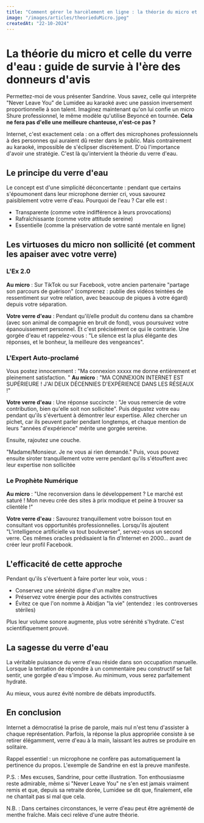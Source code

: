 ```yaml
---
title: "Comment gérer le harcèlement en ligne : la théorie du micro et du verre d'eau"
image: "/images/articles/theorieduMicro.jpeg"
createdAt: "22-10-2024"
---
```


# La théorie du micro et celle du verre d'eau : guide de survie à l'ère des donneurs d'avis

Permettez-moi de vous présenter Sandrine.
Vous savez, celle qui interprète "Never Leave You" de Lumidee au karaoké avec une passion inversement proportionnelle à son talent.
Imaginez maintenant qu'on lui confie un micro Shure professionnel, le même modèle qu'utilise Beyoncé en tournée.
**Cela ne fera pas d'elle une meilleure chanteuse, n'est-ce pas ?**

Internet, c'est exactement cela : on a offert des microphones professionnels à des personnes qui auraient dû rester dans le public. Mais contrairement au karaoké, impossible de s'éclipser discrètement. D'où l'importance d'avoir une stratégie. C'est là qu'intervient la théorie du verre d'eau.

## Le principe du verre d'eau

Le concept est d'une simplicité déconcertante : pendant que certains s'époumonent dans leur microphone dernier cri, vous savourez paisiblement votre verre d'eau. Pourquoi de l'eau ? Car elle est :

- Transparente (comme votre indifférence à leurs provocations)
- Rafraîchissante (comme votre attitude sereine)
- Essentielle (comme la préservation de votre santé mentale en ligne)

## Les virtuoses du micro non sollicité (et comment les apaiser avec votre verre)

### L'Ex 2.0

**Au micro** : Sur TikTok ou sur Facebook, votre ancien partenaire "partage son parcours de guérison" (comprenez : publie des vidéos teintées de ressentiment sur votre relation, avec beaucoup de piques à votre égard) depuis votre séparation.

**Votre verre d'eau** : Pendant qu'il/elle produit du contenu dans sa chambre (avec son animal de compagnie en bruit de fond), vous poursuivez votre épanouissement personnel.
Et c'est précisément ce qui le contrarie.
Une gorgée d'eau et rappelez-vous : "Le silence est la plus élégante des réponses, et le bonheur, la meilleure des vengeances".

### L'Expert Auto-proclamé

Vous postez innocemment : "Ma connexion xxxxx me donne entièrement et pleinement satisfaction. "
**Au micro** : "MA CONNEXION INTERNET EST SUPÉRIEURE ! J'AI DEUX DÉCENNIES D'EXPÉRIENCE DANS LES RÉSEAUX !"

**Votre verre d'eau** : Une réponse succincte : "Je vous remercie de votre contribution, bien qu'elle soit non sollicitée".
Puis dégustez votre eau pendant qu'ils s'évertuent à démontrer leur expertise. Allez chercher un pichet, car ils peuvent parler pendant longtemps, et chaque mention de leurs "années d'expérience" mérite une gorgée sereine.

Ensuite, rajoutez une couche.

"Madame/Monsieur. Je ne vous ai rien demandé."
Puis, vous pouvez ensuite siroter tranquillement votre verre pendant qu'ils s'étouffent avec leur expertise non sollicitée

### Le Prophète Numérique

**Au micro** : "Une reconversion dans le développement ? Le marché est saturé ! Mon neveu crée des sites à prix modique et peine à trouver sa clientèle !"

**Votre verre d'eau** : Savourez tranquillement votre boisson tout en consultant vos opportunités professionnelles. Lorsqu'ils ajoutent "L'intelligence artificielle va tout bouleverser", servez-vous un second verre. Ces mêmes oracles prédisaient la fin d'Internet en 2000... avant de créer leur profil Facebook.

## L'efficacité de cette approche

Pendant qu'ils s'évertuent à faire porter leur voix, vous :

- Conservez une sérénité digne d'un maître zen
- Préservez votre énergie pour des activités constructives
- Évitez ce que l'on nomme à Abidjan "la vie" (entendez : les controverses stériles)

Plus leur volume sonore augmente, plus votre sérénité s'hydrate. C'est scientifiquement prouvé.

## La sagesse du verre d'eau

La véritable puissance du verre d'eau réside dans son occupation manuelle. Lorsque la tentation de répondre à un commentaire peu constructif se fait sentir, une gorgée d'eau s'impose. Au minimum, vous serez parfaitement hydraté.

Au mieux, vous aurez évité nombre de débats improductifs.

## En conclusion

Internet a démocratisé la prise de parole, mais nul n'est tenu d'assister à chaque représentation. Parfois, la réponse la plus appropriée consiste à se retirer élégamment, verre d'eau à la main, laissant les autres se produire en solitaire.

Rappel essentiel : un microphone ne confère pas automatiquement la pertinence du propos. L'exemple de Sandrine en est la preuve manifeste.

P.S. : Mes excuses, Sandrine, pour cette illustration. Ton enthousiasme reste admirable, même si "Never Leave You" ne s'en est jamais vraiment remis et que, depuis sa retraite dorée, Lumidee se dit que, finalement, elle ne chantait pas si mal que cela.

N.B. : Dans certaines circonstances, le verre d'eau peut être agrémenté de menthe fraîche. Mais ceci relève d'une autre théorie.
